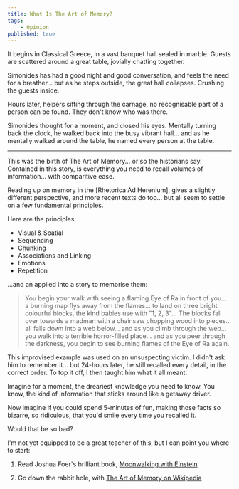```yaml
---
title: What Is The Art of Memory?
tags: 
    - Opinion
published: true
---
```


It begins in Classical Greece, in a vast banquet hall sealed in marble. Guests are scattered around a great table, jovially chatting together.

Simonides has had a good night and good conversation, and feels the need for a breather... but as he steps outside, the great hall collapses. Crushing the guests inside.

Hours later, helpers sifting through the carnage, no recognisable part of a person can be found. They don't know who was there.

Simonides thought for a moment, and closed his eyes. Mentally turning back the clock, he walked back into the busy vibrant hall... and as he mentally walked around the table, he named every person at the table.

---

This was the birth of The Art of Memory... or so the historians say. Contained in this story, is everything you need to recall volumes of information... with comparitive ease.

Reading up on memory in the [Rhetorica Ad Herenium], gives a slightly different perspective, and more recent texts do too... but all seem to settle on a few fundamental principles.

Here are the principles:

* Visual & Spatial
* Sequencing
* Chunking
* Associations and Linking
* Emotions
* Repetition

...and an applied into a story to memorise them:

> You begin your walk with seeing a flaming Eye of Ra in front of you... a burning map flys away from the flames... to land on three bright colourful blocks, the kind babies use with "1, 2, 3"... The blocks fall over towards a madman with a chainsaw chopping wood into pieces... all falls down into a web below... and as you climb through the web... you walk into a terrible horror-filled place... and as you peer through the darkness, you begin to see burning flames of the Eye of Ra again.

This improvised example was used on an unsuspecting victim. I didn't ask him to remember it... but 24-hours later, he still recalled every detail, in the correct order. To top it off, I then taught him what it all meant.

Imagine for a moment, the dreariest knowledge you need to know. You know, the kind of information that sticks around like a getaway driver.

Now imagine if you could spend 5-minutes of fun, making those facts so bizarre, so ridiculous, that you'd smile every time you recalled it.

Would that be so bad?

I'm not yet equipped to be a great teacher of this, but I can point you where to start:

 1. Read Joshua Foer's brilliant book, [Moonwalking with Einstein](https://www.amazon.co.uk/Moonwalking-Einstein-Science-Remembering-Everything/dp/0143120530)

 2. Go down the rabbit hole, with [The Art of Memory on Wikipedia](https://en.wikipedia.org/wiki/Art_of_memory)
